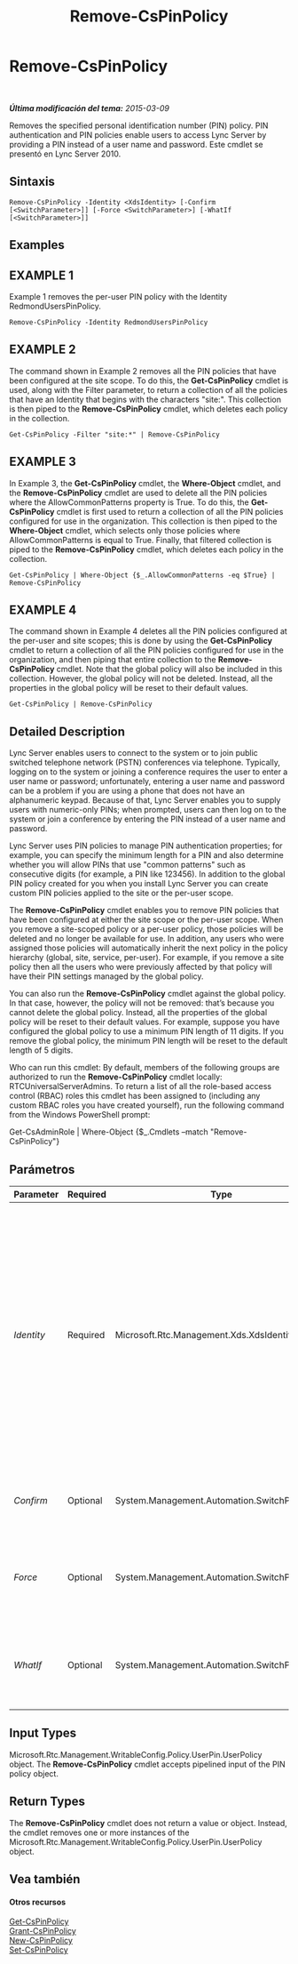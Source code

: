 ﻿---
title: Remove-CsPinPolicy
TOCTitle: Remove-CsPinPolicy
ms:assetid: 60bebb77-4181-4c5c-9c0e-dd1ece71f1d2
ms:mtpsurl: https://technet.microsoft.com/es-es/library/Gg398431(v=OCS.15)
ms:contentKeyID: 48275427
ms.date: 01/07/2017
mtps_version: v=OCS.15
ms.translationtype: HT
---

# Remove-CsPinPolicy

 

_**Última modificación del tema:** 2015-03-09_

Removes the specified personal identification number (PIN) policy. PIN authentication and PIN policies enable users to access Lync Server by providing a PIN instead of a user name and password. Este cmdlet se presentó en Lync Server 2010.

## Sintaxis

    Remove-CsPinPolicy -Identity <XdsIdentity> [-Confirm [<SwitchParameter>]] [-Force <SwitchParameter>] [-WhatIf [<SwitchParameter>]]

## Examples

## EXAMPLE 1

Example 1 removes the per-user PIN policy with the Identity RedmondUsersPinPolicy.

    Remove-CsPinPolicy -Identity RedmondUsersPinPolicy

## EXAMPLE 2

The command shown in Example 2 removes all the PIN policies that have been configured at the site scope. To do this, the **Get-CsPinPolicy** cmdlet is used, along with the Filter parameter, to return a collection of all the policies that have an Identity that begins with the characters "site:". This collection is then piped to the **Remove-CsPinPolicy** cmdlet, which deletes each policy in the collection.

    Get-CsPinPolicy -Filter "site:*" | Remove-CsPinPolicy

## EXAMPLE 3

In Example 3, the **Get-CsPinPolicy** cmdlet, the **Where-Object** cmdlet, and the **Remove-CsPinPolicy** cmdlet are used to delete all the PIN policies where the AllowCommonPatterns property is True. To do this, the **Get-CsPinPolicy** cmdlet is first used to return a collection of all the PIN policies configured for use in the organization. This collection is then piped to the **Where-Object** cmdlet, which selects only those policies where AllowCommonPatterns is equal to True. Finally, that filtered collection is piped to the **Remove-CsPinPolicy** cmdlet, which deletes each policy in the collection.

    Get-CsPinPolicy | Where-Object {$_.AllowCommonPatterns -eq $True} | Remove-CsPinPolicy

## EXAMPLE 4

The command shown in Example 4 deletes all the PIN policies configured at the per-user and site scopes; this is done by using the **Get-CsPinPolicy** cmdlet to return a collection of all the PIN policies configured for use in the organization, and then piping that entire collection to the **Remove-CsPinPolicy** cmdlet. Note that the global policy will also be included in this collection. However, the global policy will not be deleted. Instead, all the properties in the global policy will be reset to their default values.

    Get-CsPinPolicy | Remove-CsPinPolicy

## Detailed Description

Lync Server enables users to connect to the system or to join public switched telephone network (PSTN) conferences via telephone. Typically, logging on to the system or joining a conference requires the user to enter a user name or password; unfortunately, entering a user name and password can be a problem if you are using a phone that does not have an alphanumeric keypad. Because of that, Lync Server enables you to supply users with numeric-only PINs; when prompted, users can then log on to the system or join a conference by entering the PIN instead of a user name and password.

Lync Server uses PIN policies to manage PIN authentication properties; for example, you can specify the minimum length for a PIN and also determine whether you will allow PINs that use "common patterns" such as consecutive digits (for example, a PIN like 123456). In addition to the global PIN policy created for you when you install Lync Server you can create custom PIN policies applied to the site or the per-user scope.

The **Remove-CsPinPolicy** cmdlet enables you to remove PIN policies that have been configured at either the site scope or the per-user scope. When you remove a site-scoped policy or a per-user policy, those policies will be deleted and no longer be available for use. In addition, any users who were assigned those policies will automatically inherit the next policy in the policy hierarchy (global, site, service, per-user). For example, if you remove a site policy then all the users who were previously affected by that policy will have their PIN settings managed by the global policy.

You can also run the **Remove-CsPinPolicy** cmdlet against the global policy. In that case, however, the policy will not be removed: that’s because you cannot delete the global policy. Instead, all the properties of the global policy will be reset to their default values. For example, suppose you have configured the global policy to use a minimum PIN length of 11 digits. If you remove the global policy, the minimum PIN length will be reset to the default length of 5 digits.

Who can run this cmdlet: By default, members of the following groups are authorized to run the **Remove-CsPinPolicy** cmdlet locally: RTCUniversalServerAdmins. To return a list of all the role-based access control (RBAC) roles this cmdlet has been assigned to (including any custom RBAC roles you have created yourself), run the following command from the Windows PowerShell prompt:

Get-CsAdminRole | Where-Object {$\_.Cmdlets –match "Remove-CsPinPolicy"}

## Parámetros


<table>
<colgroup>
<col style="width: 25%" />
<col style="width: 25%" />
<col style="width: 25%" />
<col style="width: 25%" />
</colgroup>
<thead>
<tr class="header">
<th>Parameter</th>
<th>Required</th>
<th>Type</th>
<th>Description</th>
</tr>
</thead>
<tbody>
<tr class="odd">
<td><p><em>Identity</em></p></td>
<td><p>Required</p></td>
<td><p>Microsoft.Rtc.Management.Xds.XdsIdentity</p></td>
<td><p>Unique identifier assigned to the policy when it was created. PIN policies can be assigned at the global, site, or per-user scope. To refer to the global instance, use this syntax: -Identity global. To refer to a policy at the site scope, use this syntax: -Identity site:Redmond. To refer to a policy at the per-user scope, use syntax similar to this: -Identity RedmondPINPolicy.</p>
<p></p></td>
</tr>
<tr class="even">
<td><p><em>Confirm</em></p></td>
<td><p>Optional</p></td>
<td><p>System.Management.Automation.SwitchParameter</p></td>
<td><p>Se le pedirá confirmación antes de ejecutar el comando.</p></td>
</tr>
<tr class="odd">
<td><p><em>Force</em></p></td>
<td><p>Optional</p></td>
<td><p>System.Management.Automation.SwitchParameter</p></td>
<td><p>Suppresses the display of any non-fatal error message that might occur when running the command.</p></td>
</tr>
<tr class="even">
<td><p><em>WhatIf</em></p></td>
<td><p>Optional</p></td>
<td><p>System.Management.Automation.SwitchParameter</p></td>
<td><p>Describe qué sucedería si se ejecutara el comando sin ejecutarlo realmente.</p></td>
</tr>
</tbody>
</table>


## Input Types

Microsoft.Rtc.Management.WritableConfig.Policy.UserPin.UserPolicy object. The **Remove-CsPinPolicy** cmdlet accepts pipelined input of the PIN policy object.

## Return Types

The **Remove-CsPinPolicy** cmdlet does not return a value or object. Instead, the cmdlet removes one or more instances of the Microsoft.Rtc.Management.WritableConfig.Policy.UserPin.UserPolicy object.

## Vea también

#### Otros recursos

[Get-CsPinPolicy](get-cspinpolicy.md)  
[Grant-CsPinPolicy](grant-cspinpolicy.md)  
[New-CsPinPolicy](new-cspinpolicy.md)  
[Set-CsPinPolicy](set-cspinpolicy.md)

